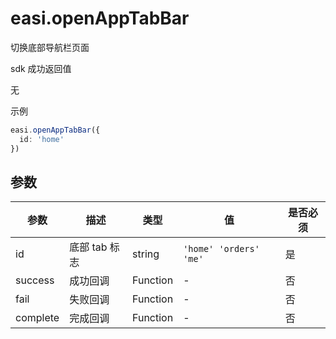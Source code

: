 # easi.openAppTabBar

切换底部导航栏页面

sdk 成功返回值

无

示例

```TypeScript
easi.openAppTabBar({
  id: 'home'
})
```

## 参数

| 参数     | 描述          | 类型     | 值                     | 是否必须 |
| -------- | ------------- | -------- | ---------------------- | -------- |
| id       | 底部 tab 标志 | string   | `'home' 'orders' 'me'` | 是       |
| success  | 成功回调      | Function | -                      | 否       |
| fail     | 失败回调      | Function | -                      | 否       |
| complete | 完成回调      | Function | -                      | 否       |
